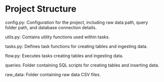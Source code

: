 # Project Structure

config.py: Configuration for the project, including raw data path, query folder path, and database connection details.

utils.py: Contains utility functions used within tasks.

tasks.py: Defines task functions for creating tables and ingesting data.

flow.py:  Executes tasks creating tables and ingesting data.

queries: Folder containing SQL scripts for creating tables and inserting data.

raw_data: Folder containing raw data CSV files.

